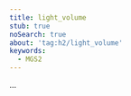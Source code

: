 ```yaml
---
title: light_volume
stub: true
noSearch: true
about: 'tag:h2/light_volume'
keywords:
  - MGS2
---
```

...
